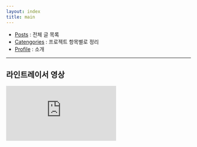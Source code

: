 ```yaml
---
layout: index
title: main
---
```


<ul>
  <li><a href="{{ site.baseurl }}/posts">Posts</a> : 전체 글 목록</li>
  <li><a href="{{ site.baseurl }}/categories">Catengories</a> : 프로젝트 항목별로 정리</li>
  <li><a href="{{ site.baseurl }}/profile">Profile</a> : 소개</li>
</ul>

---

## 라인트레이서 영상

<div class="respondFrame">
  <iframe src="https://www.youtube.com/embed/58Isy40JmHw?start=78" frameborder="0" allowfullscreen></iframe>
</div>
